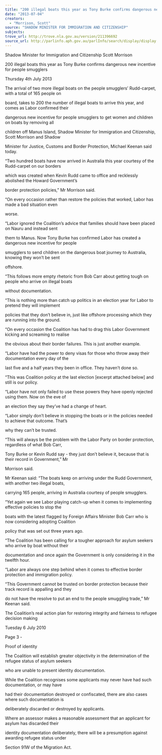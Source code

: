 ```yaml
---
title: "200 illegal boats this year as Tony Burke confirms dangerous new incentive for people smugglers"
date: "2013-07-04"
creators:
  - "Morrison, Scott"
source: "SHADOW MINISTER FOR IMMIGRATION AND CITIZENSHIP"
subjects:
trove_url: http://trove.nla.gov.au/version/211396692
source_url: http://parlinfo.aph.gov.au/parlInfo/search/display/display.w3p;query=Id%3A%22media/pressrel/2630377%22
---
```


 Shadow Minister for Immigration and Citizenship Scott Morrison 

 200 illegal boats this year as Tony Burke confirms dangerous new incentive  for people smugglers 

 Thursday 4th July 2013 

 The arrival of two more illegal boats on the people smugglers’ Rudd-carpet, with a total of 165 people on 

 board, takes to 200 the number of illegal boats to arrive this year, and comes as Labor confirmed their 

 dangerous new incentive for people smugglers to get women and children on boats by removing all 

 children off Manus Island, Shadow Minister for Immigration and Citizenship, Scott Morrison and Shadow 

 Minister for Justice, Customs and Border Protection, Michael Keenan said today. 

 “Two hundred boats have now arrived in Australia this year courtesy of the Rudd-carpet on our borders 

 which was created when Kevin Rudd came to office and recklessly abolished the Howard Government’s 

 border protection policies,” Mr Morrison said. 

 “On every occasion rather than restore the policies that worked, Labor has made a bad situation even 

 worse. 

 “Labor ignored the Coalition’s advice that families should have been placed on Nauru and instead sent 

 them to Manus. Now Tony Burke has confirmed Labor has created a dangerous new incentive for people 

 smugglers to send children on the dangerous boat journey to Australia, knowing they won’t be sent 

 offshore. 

 “This follows more empty rhetoric from Bob Carr about getting tough on people who arrive on illegal boats 

 without documentation. 

 “This is nothing more than catch up politics in an election year for Labor to pretend they will implement 

 policies that they don’t believe in, just like offshore processing which they are running into the ground. 

  “On every occasion the Coalition has had to drag this Labor Government kicking and screaming to realise 

 the obvious about their border failures. This is just another example. 

  “Labor have had the power to deny visas for those who throw away their documentation every day of the 

 last five and a half years they been in office. They haven’t done so. 

 “This was Coalition policy at the last election [excerpt attached below] and still is our policy. 

 “Labor have not only failed to use these powers they have openly rejected using them. Now on the eve of 

 an election they say they’ve had a change of heart. 

  “Labor simply don’t believe in stopping the boats or in the policies needed to achieve that outcome. That’s 

 why they can’t be trusted. 

 “This will always be the problem with the Labor Party on border protection, regardless of what Bob Carr, 

 Tony Burke or Kevin Rudd say - they just don’t believe it, because that is their record in Government,” Mr 

 Morrison said. 

 Mr Keenan said: “The boats keep on arriving under the Rudd Government, with another two illegal boats, 

 carrying 165 people, arriving in Australia courtesy of people smugglers. 

 “Yet again we see Labor playing catch-up when it comes to implementing effective policies to stop the 

 boats with the latest flagged by Foreign Affairs Minister Bob Carr who is now considering adopting Coalition 

 policy that was set out three years ago. 

 “The Coalition has been calling for a tougher approach for asylum seekers who arrive by boat without their 

 documentation and once again the Government is only considering it in the twelfth hour. 

 “Labor are always one step behind when it comes to effective border protection and immigration policy. 

 “This Government cannot be trusted on border protection because their track record is appalling and they 

 do not have the resolve to put an end to the people smuggling trade,” Mr Keenan said. 

 The Coalition’s real action plan for restoring integrity and fairness to refugee decision making 

 Tuesday 6 July 2010 

 Page 3 - 

 Proof of identity 

 The Coalition will establish greater objectivity in the determination of the refugee status of asylum seekers 

 who are unable to present identity documentation. 

 While the Coalition recognises some applicants may never have had such documentation, or may have 

 had their documentation destroyed or confiscated, there are also cases where such documentation is 

 deliberately discarded or destroyed by applicants. 

 Where an assessor makes a reasonable assessment that an applicant for asylum has discarded their 

 identity documentation deliberately, there will be a presumption against awarding refugee status under 

 Section 91W of the Migration Act. 

